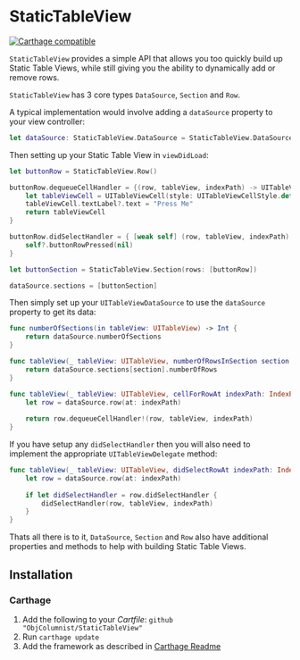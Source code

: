 # StaticTableView

[![Carthage compatible](https://img.shields.io/badge/Carthage-compatible-4BC51D.svg?style=flat)](https://github.com/Carthage/Carthage)

`StaticTableView` provides a simple API that allows you too quickly build up Static Table Views, while still giving you the ability to dynamically add or remove rows.

`StaticTableView` has 3 core types `DataSource`, `Section` and `Row`.

A typical implementation would involve adding a `dataSource` property to your view controller:

```swift
let dataSource: StaticTableView.DataSource = StaticTableView.DataSource()
```

Then setting up your Static Table View in `viewDidLoad`:

```swift
let buttonRow = StaticTableView.Row()

buttonRow.dequeueCellHandler = {(row, tableView, indexPath) -> UITableViewCell in
    let tableViewCell = UITableViewCell(style: UITableViewCellStyle.default, reuseIdentifier: nil)
    tableViewCell.textLabel?.text = "Press Me"
    return tableViewCell
}

buttonRow.didSelectHandler = { [weak self] (row, tableView, indexPath) -> Void in
    self?.buttonRowPressed(nil)
}

let buttonSection = StaticTableView.Section(rows: [buttonRow])

dataSource.sections = [buttonSection]
```

Then simply set up your `UITableViewDataSource` to use the `dataSource` property to get its data:

```swift
func numberOfSections(in tableView: UITableView) -> Int {
    return dataSource.numberOfSections
}

func tableView(_ tableView: UITableView, numberOfRowsInSection section: Int) -> Int {
    return dataSource.sections[section].numberOfRows
}

func tableView(_ tableView: UITableView, cellForRowAt indexPath: IndexPath) -> UITableViewCell { 
    let row = dataSource.row(at: indexPath)
    
    return row.dequeueCellHandler!(row, tableView, indexPath)
}
```

If you have setup any `didSelectHandler` then you will also need to implement the appropriate `UITableViewDelegate` method:

```swift
func tableView(_ tableView: UITableView, didSelectRowAt indexPath: IndexPath) {
    let row = dataSource.row(at: indexPath)
    
    if let didSelectHandler = row.didSelectHandler {
        didSelectHandler(row, tableView, indexPath)
    }
}
```

Thats all there is to it, `DataSource`, `Section` and `Row` also have additional properties and methods to help with building Static Table Views.

## Installation

### Carthage

1. Add the following to your *Cartfile*:
  `github "ObjColumnist/StaticTableView"`
2. Run `carthage update`
3. Add the framework as described in [Carthage Readme](https://github.com/Carthage/Carthage#adding-frameworks-to-an-application)
